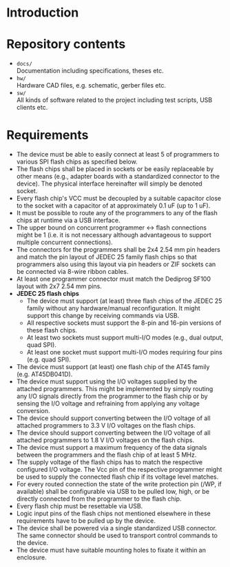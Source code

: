 # Introduction

<To be written>

# Repository contents

 * `docs/`  
   Documentation including specifications, theses etc.
 * `hw/`  
   Hardware CAD files, e.g. schematic, gerber files etc.
 * `sw/`  
   All kinds of software related to the project including test scripts, USB clients etc.

# Requirements

 * The device must be able to easily connect at least 5 of programmers to various SPI flash chips as specified below.
 * The flash chips shall be placed in sockets or be easily replaceable by other means (e.g., adapter boards with a standardized connector to the device).
   The physical interface hereinafter will simply be denoted socket.
 * Every flash chip's VCC must be decoupled by a suitable capacitor close to the socket with a capacitor of at approximately 0.1 uF (up to 1 uF).
 * It must be possible to route any of the programmers to any of the flash chips at runtime via a USB interface.
 * The upper bound on concurrent programmer <-> flash connections might be 1 (i.e. it is not necessary although advantageous to support multiple concurrent connections).
 * The connectors for the programmers shall be 2x4 2.54 mm pin headers and match the pin layout of JEDEC 25 family flash chips so that programmers also using this layout via pin headers or ZIF sockets can be connected via 8-wire ribbon cables.
 * At least one programmer connector must match the Dediprog SF100 layout with 2x7 2.54 mm pins.
 * **JEDEC 25 flash chips**
   * The device must support (at least) three flash chips of the JEDEC 25 family without any hardware/manual reconfiguration.
     It might support this change by receiving commands via USB.
   * All respective sockets must support the 8-pin and 16-pin versions of these flash chips.
   * At least two sockets must support multi-I/O modes (e.g., dual output, quad SPI).
   * At least one socket must support multi-I/O modes requiring four pins (e.g. quad SPI).
 * The device must support (at least) one flash chip of the AT45 family (e.g. AT45DB041D).
 * The device must support using the I/O voltages supplied by the attached programmers.
   This might be implemented by simply routing any I/O signals directly from the programmer to the flash chip or by sensing the I/O voltage and refraining from applying any voltage conversion.
 * The device should support converting between the I/O voltage of all attached programmers to 3.3 V I/O voltages on the flash chips.
 * The device should support converting between the I/O voltage of all attached programmers to 1.8 V I/O voltages on the flash chips.
 * The device must support a maximum frequency of the data signals between the programmers and the flash chip of at least 5 MHz.
 * The supply voltage of the flash chips has to match the respective configured I/O voltage.
   The Vcc pin of the respective programmer might be used to supply the connected flash chip if its voltage level matches.
 * For every routed connection the state of the write protection pin (/WP, if available) shall be configurable via USB to be pulled low, high, or be directly connected from the programmer to the flash chip.
 * Every flash chip must be resettable via USB.
 * Logic input pins of the flash chips not mentioned elsewhere in these requirements have to be pulled up by the device.
 * The device shall be powered via a single standardized USB connector.
   The same connector should be used to transport control commands to the device.
 * The device must have suitable mounting holes to fixate it within an enclosure.
